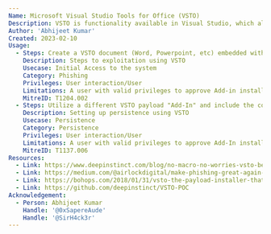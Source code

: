 ```yaml
---
Name: Microsoft Visual Studio Tools for Office (VSTO)
Description: VSTO is functionality available in Visual Studio, which allows the user to craft a .NET Office Add-in to be shipped with an office document.
Author: 'Abhijeet Kumar'
Created: 2023-02-10
Usage:
  - Steps: Create a VSTO document (Word, Powerpoint, etc) embedded with a DLL file written in .NET and send it to any user. Once the user opens the documents and approves the "Add-In" installation, code will be executed.
    Description: Steps to exploitation using VSTO
    Usecase: Initial Access to the system
    Category: Phishing
    Privileges: User interaction/User
    Limitations: A user with valid privileges to approve Add-in installation.
    MitreID: T1204.002
  - Steps: Utilize a different VSTO payload "Add-In" and include the code for any of the persistence techniques. After successful installation, persistence will be achieved. For more information, see "VSTO-POC" in references.
    Description: Setting up persistence using VSTO
    Usecase: Persistence
    Category: Persistence
    Privileges: User interaction/User
    Limitations: A user with valid privileges to approve Add-In installation and persistence mechanisms. Additional security software installed on system can also detect and block the persistence mechanism.
    MitreID: T1137.006
Resources:
  - Link: https://www.deepinstinct.com/blog/no-macro-no-worries-vsto-being-weaponized-by-threat-actors
  - Link: https://medium.com/@airlockdigital/make-phishing-great-again-vsto-office-files-are-the-new-macro-nightmare-e09fcadef010
  - Link: https://bohops.com/2018/01/31/vsto-the-payload-installer-that-probably-defeats-your-application-whitelisting-rules/
  - Link: https://github.com/deepinstinct/VSTO-POC
Acknowledgement:
  - Person: Abhijeet Kumar
    Handle: '@0xSapereAude'
    Handle: '@SirH4ck3r'
---
```

